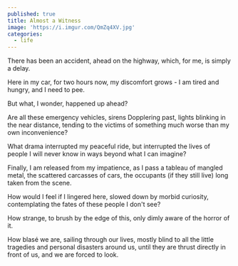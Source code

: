 ```yaml
---
published: true
title: Almost a Witness
image: 'https://i.imgur.com/QmZq4XV.jpg'
categories:
  - life
---
```

There has been an accident,
ahead on the highway,
which, for me,
is simply a delay.

Here in my car,
for two hours now,
my discomfort grows -
I am tired and hungry,
and I need to pee.

But what, I wonder,
happened up ahead?

Are all these emergency vehicles,
sirens Dopplering past,
lights blinking in the near distance,
tending to the victims
of something much worse
than my own inconvenience?

What drama 
interrupted my peaceful ride,
but interrupted the lives
of people I will never know
in ways beyond
what I can imagine? 

Finally, I am released 
from my impatience,
as I pass a tableau 
of mangled metal,
the scattered carcasses of cars,
the occupants (if they still live)
long taken from the scene.

How would I feel
if I lingered here,
slowed down
by morbid curiosity,
contemplating the fates
of these people 
I don't see?

How strange,
to brush by the edge of this,
only dimly aware
of the horror of it.

How blasé we are,
sailing through our lives,
mostly blind to all the little tragedies
and personal disasters around us,
until they are thrust
directly in front of us,
and we are forced to look.
